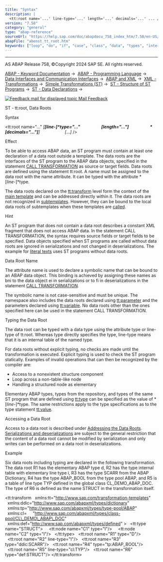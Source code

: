 ```yaml
---
title: "Syntax"
description: |
  <tt:root name='...' line-type='...' length='...' decimals='...' ... /> Effect To be able to access ABAP data, an ST program must contain at least one declaration of a data root outside a template. The data roots are the interfaces of the ST program to the ABAP
version: "7.58"
category: "general"
type: "abap-reference"
sourceUrl: "https://help.sap.com/doc/abapdocu_758_index_htm/7.58/en-US/abenst_tt_root.htm"
abapFile: "abenst_tt_root.htm"
keywords: ["loop", "do", "if", "case", "class", "data", "types", "internal-table", "abenst", "root"]
---
```


* * *

AS ABAP Release 758, ©Copyright 2024 SAP SE. All rights reserved.

[ABAP - Keyword Documentation](https://help.sap.com/doc/abapdocu_758_index_htm/7.58/en-US/abenabap.htm) →  [ABAP - Programming Language](https://help.sap.com/doc/abapdocu_758_index_htm/7.58/en-US/abenabap_reference.htm) →  [Data Interfaces and Communication Interfaces](https://help.sap.com/doc/abapdocu_758_index_htm/7.58/en-US/abenabap_data_communication.htm) →  [ABAP and XML](https://help.sap.com/doc/abapdocu_758_index_htm/7.58/en-US/abenabap_xml.htm) →  [XML - Transformations](https://help.sap.com/doc/abapdocu_758_index_htm/7.58/en-US/abenabap_xml_trafos.htm) →  [Simple Transformations (ST)](https://help.sap.com/doc/abapdocu_758_index_htm/7.58/en-US/abenabap_st.htm) →  [ST - Structure of ST Programs](https://help.sap.com/doc/abapdocu_758_index_htm/7.58/en-US/abenst_programs_structure.htm) →  [ST - Data Declarations](https://help.sap.com/doc/abapdocu_758_index_htm/7.58/en-US/abenst_data_declarations.htm) → 

 [![](Mail.gif?object=Mail.gif "Feedback mail for displayed topic") Mail Feedback](mailto:f1_help@sap.com?subject=Feedback%20on%20ABAP%20Documentation&body=Document:%20ST%20-%20tt%3Aroot%2C%20Data%20Roots%2C%20ABENST_TT_ROOT%2C%20758%0D%0A%0D%0AError:%0D%0A%0D%0A%0D%0A%0D%0ASuggestion%20for%20improvement:)

ST - tt:root, Data Roots

Syntax

<tt:root name="..." *\[**\[*line-*\]*type="..."
                    *\[*length="..."*\]*
                    *\[*decimals="..."*\]**\]*
                    *\[*...*\]* />

Effect

To be able to access ABAP data, an ST program must contain at least one declaration of a data root outside a template. The data roots are the interfaces of the ST program to the ABAP data objects, specified in the statement [CALL TRANSFORMATION](https://help.sap.com/doc/abapdocu_758_index_htm/7.58/en-US/abapcall_transformation.htm) as source or target fields. Data roots are defined using the statement tt:root. A name must be assigned to the data root with the name attribute. It can be typed with the attribute *\[*line-*\]*type.

The data roots declared on the [tt:transform](https://help.sap.com/doc/abapdocu_758_index_htm/7.58/en-US/abenst_tt_transform.htm) level form the context of the [main template](https://help.sap.com/doc/abapdocu_758_index_htm/7.58/en-US/abenst_tt_template_main.htm) and can be addressed directly within it. The data roots are not recognized in [subtemplates](https://help.sap.com/doc/abapdocu_758_index_htm/7.58/en-US/abenst_tt_template_sub.htm). However, they can be bound to the local data roots of subtemplates when these templates are [called](https://help.sap.com/doc/abapdocu_758_index_htm/7.58/en-US/abenst_tt_apply.htm).

Hint

An ST program that does not contain a data root describes a constant XML fragment that does not access ABAP data. In the statement CALL TRANSFORMATION, the syntax requires source fields or target fields to be specified. Data objects specified when ST programs are called without data roots are ignored in serializations and not changed in deserializations. The example for [literal texts](https://help.sap.com/doc/abapdocu_758_index_htm/7.58/en-US/abenst_tt_text.htm) uses ST programs without data roots.

Data Root Name   

The attribute name is used to declare a symbolic name that can be bound to an ABAP data object. This binding is achieved by assigning these names as bni to the data object ei in serializations or to fi in deserializations in the statement [CALL TRANSFORMATION](https://help.sap.com/doc/abapdocu_758_index_htm/7.58/en-US/abapcall_transformation.htm).

The symbolic name is not case-sensitive and must be unique. The namespace also includes the data roots declared using [tt:parameter](https://help.sap.com/doc/abapdocu_758_index_htm/7.58/en-US/abenst_tt_parameter.htm) and the parameters declared using [tt:variable](https://help.sap.com/doc/abapdocu_758_index_htm/7.58/en-US/abenst_tt_variable.htm). No data roots other than the ones specified here can be used in the statement CALL TRANSFORMATION.

Typing the Data Root   

The data root can be typed with a data type using the attribute type or line-type of tt:root. Whereas type directly specifies the type, line-type means that it is an internal table of the named type.

For data roots without explicit typing, no checks are made until the transformation is executed. Explicit typing is used to check the ST program statically. Examples of invalid operations that can then be recognized by the compiler are:

-   Access to a nonexistent structure component
-   Loop across a non-table-like node
-   Handling a structured node as elementary

Elementary ABAP types, types from the repository, and types of the same ST program that are defined using [tt:type](https://help.sap.com/doc/abapdocu_758_index_htm/7.58/en-US/abenst_tt_type.htm) can be specified as the value of *\[*line-*\]*type. The same restrictions apply to the type specifications as to the type statement [tt:value](https://help.sap.com/doc/abapdocu_758_index_htm/7.58/en-US/abenst_tt_type.htm).

Accessing a Data Root   

Access to a data root is described under [Addressing the Data Roots](https://help.sap.com/doc/abapdocu_758_index_htm/7.58/en-US/abenst_addressing_root_node.htm). [Serializations and deserializations](https://help.sap.com/doc/abapdocu_758_index_htm/7.58/en-US/abenst_serial_deserial.htm) are subject to the general restriction that the content of a data root cannot be modified by serialization and only writes can be performed on a data root in deserializations.

Example

Six data roots including typing are declared in the following transformation. The data root R1 has the elementary ABAP type d, R2 has the type internal table with elementary line type i, R3 has the type SCARR from the ABAP Dictionary, R4 has the type ABAP\_BOOL from the type pool ABAP, and R5 is a table of line type TYP defined in the global class CL\_DEMO\_ABAP\_DOC. The type of R6 is defined as the name STRUCT in the transformation itself.

<?sap.transform simple?>
<tt:transform
  xmlns:tt="http://www.sap.com/transformation-templates"
  xmlns:ddic="http://www.sap.com/abapxml/types/dictionary"
  xmlns:tp="http://www.sap.com/abapxml/types/type-pool/ABAP"
  xmlns:cl=
    "http://www.sap.com/abapxml/types/class-pool/CL\_DEMO\_ABAP\_DOC"
  xmlns:def="http://www.sap.com/abapxml/types/defined" >
  <tt:type name="STRUCT">
    <tt:node name="C1" type="I"/>
    <tt:node name="C2" type="I"/>
  </tt:type>
  <tt:root name="R1" type="D"/>
  <tt:root name="R2" line-type="I"/>
  <tt:root name="R3" type="ddic:SCARR"/>
  <tt:root name="R4" type="tp:ABAP\_BOOL"/>
  <tt:root name="R5" line-type="cl:TYP"/>
  <tt:root name="R6" type="def:STRUCT"/>
</tt:transform>